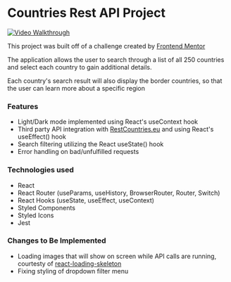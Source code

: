 # Countries Rest API Project

[![Video Walkthrough](./app/public/cover-image.png)](https://www.youtube.com/watch?v=2wwytvwdBgM)

This project was built off of a challenge created by [Frontend Mentor](https://www.frontendmentor.io/challenges/rest-countries-api-with-color-theme-switcher-5cacc469fec04111f7b848ca)

The application allows the user to search through a list of all 250 countries and select each country to gain additional details. 

Each country's search result will also display the border countries, so that the user can learn more about a specific region 

### Features 
- Light/Dark mode implemented using React's useContext hook
- Third party API integration with [RestCountries.eu](https://restcountries.eu/) and using  React's useEffect() hook
- Search filtering utilizing the React useState() hook 
- Error handling on bad/unfulfilled requests 

### Technologies used 

- React 
- React Router (useParams, useHistory, BrowserRouter, Router, Switch)
- React Hooks (useState, useEffect, useContext)
- Styled Components
- Styled Icons
- Jest 

### Changes to Be Implemented 

- Loading images that will show on screen while API calls are running, courtesty of [react-loading-skeleton](https://github.com/dvtng/react-loading-skeleton)
- Fixing styling of dropdown filter menu 